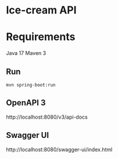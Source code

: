 # Ice-cream API

# Requirements
Java 17
Maven 3

## Run
`mvn spring-boot:run`

## OpenAPI 3
http://localhost:8080/v3/api-docs

## Swagger UI
http://localhost:8080/swagger-ui/index.html